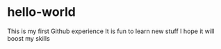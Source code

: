 # hello-world
This is my first Github experience
It is fun to learn new stuff
I hope it will boost my skills

